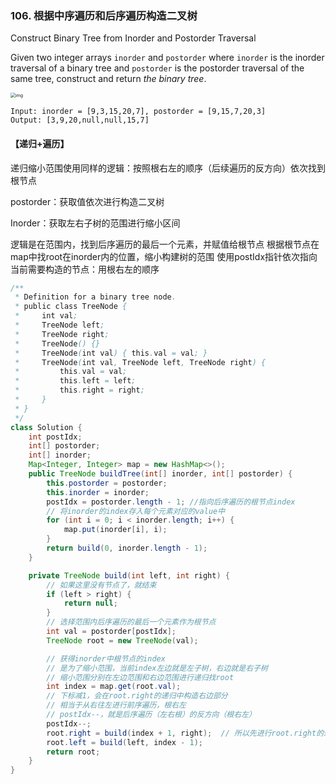 ### 106. 根据中序遍历和后序遍历构造二叉树

Construct Binary Tree from Inorder and Postorder Traversal

Given two integer arrays `inorder` and `postorder` where `inorder` is the inorder traversal of a binary tree and `postorder` is the postorder traversal of the same tree, construct and return *the binary tree*.

<img src="https://assets.leetcode.com/uploads/2021/02/19/tree.jpg" alt="img" style="zoom:50%;" />

```
Input: inorder = [9,3,15,20,7], postorder = [9,15,7,20,3]
Output: [3,9,20,null,null,15,7]
```



#### 【递归+遍历】

递归缩小范围使用同样的逻辑：按照根右左的顺序（后续遍历的反方向）依次找到根节点

postorder：获取值依次进行构造二叉树

Inorder：获取左右子树的范围进行缩小区间

逻辑是在范围内，找到后序遍历的最后一个元素，并赋值给根节点
根据根节点在map中找root在inorder内的位置，缩小构建树的范围
使用postIdx指针依次指向当前需要构造的节点：用根右左的顺序



```java
/**
 * Definition for a binary tree node.
 * public class TreeNode {
 *     int val;
 *     TreeNode left;
 *     TreeNode right;
 *     TreeNode() {}
 *     TreeNode(int val) { this.val = val; }
 *     TreeNode(int val, TreeNode left, TreeNode right) {
 *         this.val = val;
 *         this.left = left;
 *         this.right = right;
 *     }
 * }
 */
class Solution {
    int postIdx;
    int[] postorder;
    int[] inorder;
    Map<Integer, Integer> map = new HashMap<>();
    public TreeNode buildTree(int[] inorder, int[] postorder) {
        this.postorder = postorder;
        this.inorder = inorder;
        postIdx = postorder.length - 1; //指向后序遍历的根节点index
        // 将inorder的index存入每个元素对应的value中
        for (int i = 0; i < inorder.length; i++) {
            map.put(inorder[i], i);
        }
        return build(0, inorder.length - 1);
    }

    private TreeNode build(int left, int right) {
        // 如果这里没有节点了，就结束
        if (left > right) {
            return null;
        }
        // 选择范围内后序遍历的最后一个元素作为根节点
        int val = postorder[postIdx];
        TreeNode root = new TreeNode(val);

        // 获得inorder中根节点的index
        // 是为了缩小范围，当前index左边就是左子树，右边就是右子树
        // 缩小范围分别在左边范围和右边范围进行递归找root
        int index = map.get(root.val);
        // 下标减1，会在root.right的递归中构造右边部分
        // 相当于从右往左进行前序遍历，根右左
        // postIdx--，就是后序遍历（左右根）的反方向（根右左）
        postIdx--;  
        root.right = build(index + 1, right);  // 所以先进行root.right的递归
        root.left = build(left, index - 1);
        return root;
    }
}
```

